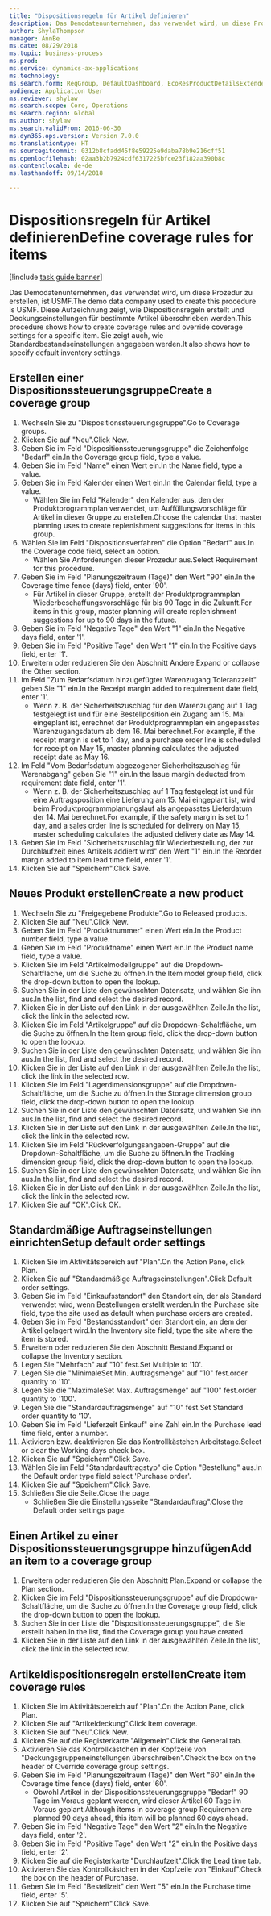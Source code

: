 ```yaml
--- 
title: "Dispositionsregeln für Artikel definieren"
description: Das Demodatenunternehmen, das verwendet wird, um diese Prozedur zu erstellen, ist USMF.
author: ShylaThompson
manager: AnnBe
ms.date: 08/29/2018
ms.topic: business-process
ms.prod: 
ms.service: dynamics-ax-applications
ms.technology: 
ms.search.form: ReqGroup, DefaultDashboard, EcoResProductDetailsExtended, EcoResProductCreate, InventItemOrderSetup, ReqItemTable
audience: Application User
ms.reviewer: shylaw
ms.search.scope: Core, Operations
ms.search.region: Global
ms.author: shylaw
ms.search.validFrom: 2016-06-30
ms.dyn365.ops.version: Version 7.0.0
ms.translationtype: HT
ms.sourcegitcommit: 0312b8cfadd45f8e59225e9daba78b9e216cff51
ms.openlocfilehash: 02aa3b2b7924cdf6317225bfce23f182aa390b8c
ms.contentlocale: de-de
ms.lasthandoff: 09/14/2018

---
```

# <a name="define-coverage-rules-for-items"></a><span data-ttu-id="c3e6d-103">Dispositionsregeln für Artikel definieren</span><span class="sxs-lookup"><span data-stu-id="c3e6d-103">Define coverage rules for items</span></span>

[!include [task guide banner](../../includes/task-guide-banner.md)]

<span data-ttu-id="c3e6d-104">Das Demodatenunternehmen, das verwendet wird, um diese Prozedur zu erstellen, ist USMF.</span><span class="sxs-lookup"><span data-stu-id="c3e6d-104">The demo data company used to create this procedure is USMF.</span></span> <span data-ttu-id="c3e6d-105">Diese Aufzeichnung zeigt, wie Dispositionsregeln erstellt und Deckungseinstellungen für bestimmte Artikel überschrieben werden.</span><span class="sxs-lookup"><span data-stu-id="c3e6d-105">This procedure shows how to create coverage rules and override coverage settings for a specific item.</span></span> <span data-ttu-id="c3e6d-106">Sie zeigt auch, wie Standardbestandseinstellungen angegeben werden.</span><span class="sxs-lookup"><span data-stu-id="c3e6d-106">It also shows how to specify default inventory settings.</span></span>


## <a name="create-a-coverage-group"></a><span data-ttu-id="c3e6d-107">Erstellen einer Dispositionssteuerungsgruppe</span><span class="sxs-lookup"><span data-stu-id="c3e6d-107">Create a coverage group</span></span>
1. <span data-ttu-id="c3e6d-108">Wechseln Sie zu "Dispositionssteuerungsgruppe".</span><span class="sxs-lookup"><span data-stu-id="c3e6d-108">Go to Coverage groups.</span></span>
2. <span data-ttu-id="c3e6d-109">Klicken Sie auf "Neu".</span><span class="sxs-lookup"><span data-stu-id="c3e6d-109">Click New.</span></span>
3. <span data-ttu-id="c3e6d-110">Geben Sie im Feld "Dispositionssteuerungsgruppe" die Zeichenfolge "Bedarf" ein.</span><span class="sxs-lookup"><span data-stu-id="c3e6d-110">In the Coverage group field, type a value.</span></span>
4. <span data-ttu-id="c3e6d-111">Geben Sie im Feld "Name" einen Wert ein.</span><span class="sxs-lookup"><span data-stu-id="c3e6d-111">In the Name field, type a value.</span></span>
5. <span data-ttu-id="c3e6d-112">Geben Sie im Feld Kalender einen Wert ein.</span><span class="sxs-lookup"><span data-stu-id="c3e6d-112">In the Calendar field, type a value.</span></span>
    * <span data-ttu-id="c3e6d-113">Wählen Sie im Feld "Kalender" den Kalender aus, den der Produktprogrammplan verwendet, um Auffüllungsvorschläge für Artikel in dieser Gruppe zu erstellen.</span><span class="sxs-lookup"><span data-stu-id="c3e6d-113">Choose the calendar that master planning uses to create replenishment suggestions for items in this group.</span></span>  
6. <span data-ttu-id="c3e6d-114">Wählen Sie im Feld "Dispositionsverfahren" die Option "Bedarf" aus.</span><span class="sxs-lookup"><span data-stu-id="c3e6d-114">In the Coverage code field, select an option.</span></span>
    * <span data-ttu-id="c3e6d-115">Wählen Sie Anforderungen dieser Prozedur aus.</span><span class="sxs-lookup"><span data-stu-id="c3e6d-115">Select Requirement for this procedure.</span></span>  
7. <span data-ttu-id="c3e6d-116">Geben Sie im Feld "Planungszeitraum (Tage)" den Wert "90" ein.</span><span class="sxs-lookup"><span data-stu-id="c3e6d-116">In the Coverage time fence (days) field, enter '90'.</span></span>
    * <span data-ttu-id="c3e6d-117">Für Artikel in dieser Gruppe, erstellt der Produktprogrammplan Wiederbeschaffungsvorschläge für bis 90 Tage in die Zukunft.</span><span class="sxs-lookup"><span data-stu-id="c3e6d-117">For items in this group, master planning will create replenishment suggestions for up to 90 days in the future.</span></span>  
8. <span data-ttu-id="c3e6d-118">Geben Sie im Feld "Negative Tage" den Wert "1" ein.</span><span class="sxs-lookup"><span data-stu-id="c3e6d-118">In the Negative days field, enter '1'.</span></span>
9. <span data-ttu-id="c3e6d-119">Geben Sie im Feld "Positive Tage" den Wert "1" ein.</span><span class="sxs-lookup"><span data-stu-id="c3e6d-119">In the Positive days field, enter '1'.</span></span>
10. <span data-ttu-id="c3e6d-120">Erweitern oder reduzieren Sie den Abschnitt Andere.</span><span class="sxs-lookup"><span data-stu-id="c3e6d-120">Expand or collapse the Other section.</span></span>
11. <span data-ttu-id="c3e6d-121">Im Feld "Zum Bedarfsdatum hinzugefügter Warenzugang Toleranzzeit" geben Sie "1" ein.</span><span class="sxs-lookup"><span data-stu-id="c3e6d-121">In the Receipt margin added to requirement date field, enter '1'.</span></span>
    * <span data-ttu-id="c3e6d-122">Wenn z. B. der Sicherheitszuschlag für den Warenzugang auf 1 Tag festgelegt ist und für eine Bestellposition ein Zugang am 15. Mai eingeplant ist, errechnet der Produktprogrammplan ein angepasstes Warenzugangsdatum ab dem 16. Mai berechnet.</span><span class="sxs-lookup"><span data-stu-id="c3e6d-122">For example, if the receipt margin is set to 1 day, and a purchase order line is scheduled for receipt on May 15, master planning calculates the adjusted receipt date as May 16.</span></span>  
12. <span data-ttu-id="c3e6d-123">Im Feld "Vom Bedarfsdatum abgezogener Sicherheitszuschlag für Warenabgang" geben Sie "1" ein.</span><span class="sxs-lookup"><span data-stu-id="c3e6d-123">In the Issue margin deducted from requirement date field, enter '1'.</span></span>
    * <span data-ttu-id="c3e6d-124">Wenn z. B. der Sicherheitszuschlag auf 1 Tag festgelegt ist und für eine Auftragsposition eine Lieferung am 15. Mai eingeplant ist, wird beim Produktprogrammplanungslauf als angepasstes Lieferdatum der 14. Mai berechnet.</span><span class="sxs-lookup"><span data-stu-id="c3e6d-124">For example, if the safety margin is set to 1 day, and a sales order line is scheduled for delivery on May 15, master scheduling calculates the adjusted delivery date as May 14.</span></span>  
13. <span data-ttu-id="c3e6d-125">Geben Sie im Feld "Sicherheitszuschlag für Wiederbestellung, der zur Durchlaufzeit eines Artikels addiert wird" den Wert "1" ein.</span><span class="sxs-lookup"><span data-stu-id="c3e6d-125">In the Reorder margin added to item lead time field, enter '1'.</span></span>
14. <span data-ttu-id="c3e6d-126">Klicken Sie auf "Speichern".</span><span class="sxs-lookup"><span data-stu-id="c3e6d-126">Click Save.</span></span>

## <a name="create-a-new-product"></a><span data-ttu-id="c3e6d-127">Neues Produkt erstellen</span><span class="sxs-lookup"><span data-stu-id="c3e6d-127">Create a new product</span></span>
1. <span data-ttu-id="c3e6d-128">Wechseln Sie zu "Freigegebene Produkte".</span><span class="sxs-lookup"><span data-stu-id="c3e6d-128">Go to Released products.</span></span>
2. <span data-ttu-id="c3e6d-129">Klicken Sie auf "Neu".</span><span class="sxs-lookup"><span data-stu-id="c3e6d-129">Click New.</span></span>
3. <span data-ttu-id="c3e6d-130">Geben Sie im Feld "Produktnummer" einen Wert ein.</span><span class="sxs-lookup"><span data-stu-id="c3e6d-130">In the Product number field, type a value.</span></span>
4. <span data-ttu-id="c3e6d-131">Geben Sie im Feld "Produktname" einen Wert ein.</span><span class="sxs-lookup"><span data-stu-id="c3e6d-131">In the Product name field, type a value.</span></span>
5. <span data-ttu-id="c3e6d-132">Klicken Sie im Feld "Artikelmodellgruppe" auf die Dropdown-Schaltfläche, um die Suche zu öffnen.</span><span class="sxs-lookup"><span data-stu-id="c3e6d-132">In the Item model group field, click the drop-down button to open the lookup.</span></span>
6. <span data-ttu-id="c3e6d-133">Suchen Sie in der Liste den gewünschten Datensatz, und wählen Sie ihn aus.</span><span class="sxs-lookup"><span data-stu-id="c3e6d-133">In the list, find and select the desired record.</span></span>
7. <span data-ttu-id="c3e6d-134">Klicken Sie in der Liste auf den Link in der ausgewählten Zeile.</span><span class="sxs-lookup"><span data-stu-id="c3e6d-134">In the list, click the link in the selected row.</span></span>
8. <span data-ttu-id="c3e6d-135">Klicken Sie im Feld "Artikelgruppe" auf die Dropdown-Schaltfläche, um die Suche zu öffnen.</span><span class="sxs-lookup"><span data-stu-id="c3e6d-135">In the Item group field, click the drop-down button to open the lookup.</span></span>
9. <span data-ttu-id="c3e6d-136">Suchen Sie in der Liste den gewünschten Datensatz, und wählen Sie ihn aus.</span><span class="sxs-lookup"><span data-stu-id="c3e6d-136">In the list, find and select the desired record.</span></span>
10. <span data-ttu-id="c3e6d-137">Klicken Sie in der Liste auf den Link in der ausgewählten Zeile.</span><span class="sxs-lookup"><span data-stu-id="c3e6d-137">In the list, click the link in the selected row.</span></span>
11. <span data-ttu-id="c3e6d-138">Klicken Sie im Feld "Lagerdimensionsgruppe" auf die Dropdown-Schaltfläche, um die Suche zu öffnen.</span><span class="sxs-lookup"><span data-stu-id="c3e6d-138">In the Storage dimension group field, click the drop-down button to open the lookup.</span></span>
12. <span data-ttu-id="c3e6d-139">Suchen Sie in der Liste den gewünschten Datensatz, und wählen Sie ihn aus.</span><span class="sxs-lookup"><span data-stu-id="c3e6d-139">In the list, find and select the desired record.</span></span>
13. <span data-ttu-id="c3e6d-140">Klicken Sie in der Liste auf den Link in der ausgewählten Zeile.</span><span class="sxs-lookup"><span data-stu-id="c3e6d-140">In the list, click the link in the selected row.</span></span>
14. <span data-ttu-id="c3e6d-141">Klicken Sie im Feld "Rückverfolgungsangaben-Gruppe" auf die Dropdown-Schaltfläche, um die Suche zu öffnen.</span><span class="sxs-lookup"><span data-stu-id="c3e6d-141">In the Tracking dimension group field, click the drop-down button to open the lookup.</span></span>
15. <span data-ttu-id="c3e6d-142">Suchen Sie in der Liste den gewünschten Datensatz, und wählen Sie ihn aus.</span><span class="sxs-lookup"><span data-stu-id="c3e6d-142">In the list, find and select the desired record.</span></span>
16. <span data-ttu-id="c3e6d-143">Klicken Sie in der Liste auf den Link in der ausgewählten Zeile.</span><span class="sxs-lookup"><span data-stu-id="c3e6d-143">In the list, click the link in the selected row.</span></span>
17. <span data-ttu-id="c3e6d-144">Klicken Sie auf "OK".</span><span class="sxs-lookup"><span data-stu-id="c3e6d-144">Click OK.</span></span>

## <a name="setup-default-order-settings"></a><span data-ttu-id="c3e6d-145">Standardmäßige Auftragseinstellungen einrichten</span><span class="sxs-lookup"><span data-stu-id="c3e6d-145">Setup default order settings</span></span>
1. <span data-ttu-id="c3e6d-146">Klicken Sie im Aktivitätsbereich auf "Plan".</span><span class="sxs-lookup"><span data-stu-id="c3e6d-146">On the Action Pane, click Plan.</span></span>
2. <span data-ttu-id="c3e6d-147">Klicken Sie auf "Standardmäßige Auftragseinstellungen".</span><span class="sxs-lookup"><span data-stu-id="c3e6d-147">Click Default order settings.</span></span>
3. <span data-ttu-id="c3e6d-148">Geben Sie im Feld "Einkaufsstandort" den Standort ein, der als Standard verwendet wird, wenn Bestellungen erstellt werden.</span><span class="sxs-lookup"><span data-stu-id="c3e6d-148">In the Purchase site field, type the site used as default when purchase orders are created.</span></span>
4. <span data-ttu-id="c3e6d-149">Geben Sie im Feld "Bestandsstandort" den Standort ein, an dem der Artikel gelagert wird.</span><span class="sxs-lookup"><span data-stu-id="c3e6d-149">In the Inventory site field, type the site where the item is stored.</span></span>
5. <span data-ttu-id="c3e6d-150">Erweitern oder reduzieren Sie den Abschnitt Bestand.</span><span class="sxs-lookup"><span data-stu-id="c3e6d-150">Expand or collapse the Inventory section.</span></span>
6. <span data-ttu-id="c3e6d-151">Legen Sie "Mehrfach" auf "10" fest.</span><span class="sxs-lookup"><span data-stu-id="c3e6d-151">Set Multiple to '10'.</span></span>
7. <span data-ttu-id="c3e6d-152">Legen Sie die "Minimale</span><span class="sxs-lookup"><span data-stu-id="c3e6d-152">Set Min.</span></span> <span data-ttu-id="c3e6d-153">Auftragsmenge" auf "10" fest.</span><span class="sxs-lookup"><span data-stu-id="c3e6d-153">order quantity to '10'.</span></span>
8. <span data-ttu-id="c3e6d-154">Legen Sie die "Maximale</span><span class="sxs-lookup"><span data-stu-id="c3e6d-154">Set Max.</span></span> <span data-ttu-id="c3e6d-155">Auftragsmenge" auf "100" fest.</span><span class="sxs-lookup"><span data-stu-id="c3e6d-155">order quantity to '100'.</span></span>
9. <span data-ttu-id="c3e6d-156">Legen Sie die "Standardauftragsmenge" auf "10" fest.</span><span class="sxs-lookup"><span data-stu-id="c3e6d-156">Set Standard order quantity to '10'.</span></span>
10. <span data-ttu-id="c3e6d-157">Geben Sie im Feld "Lieferzeit Einkauf" eine Zahl ein.</span><span class="sxs-lookup"><span data-stu-id="c3e6d-157">In the Purchase lead time field, enter a number.</span></span>
11. <span data-ttu-id="c3e6d-158">Aktivieren bzw. deaktivieren Sie das Kontrollkästchen Arbeitstage.</span><span class="sxs-lookup"><span data-stu-id="c3e6d-158">Select or clear the Working days check box.</span></span>
12. <span data-ttu-id="c3e6d-159">Klicken Sie auf "Speichern".</span><span class="sxs-lookup"><span data-stu-id="c3e6d-159">Click Save.</span></span>
13. <span data-ttu-id="c3e6d-160">Wählen Sie im Feld "Standardauftragstyp" die Option "Bestellung" aus.</span><span class="sxs-lookup"><span data-stu-id="c3e6d-160">In the Default order type field select 'Purchase order'.</span></span>
14. <span data-ttu-id="c3e6d-161">Klicken Sie auf "Speichern".</span><span class="sxs-lookup"><span data-stu-id="c3e6d-161">Click Save.</span></span>
15. <span data-ttu-id="c3e6d-162">Schließen Sie die Seite.</span><span class="sxs-lookup"><span data-stu-id="c3e6d-162">Close the page.</span></span>
    * <span data-ttu-id="c3e6d-163">Schließen Sie die Einstellungsseite "Standardauftrag".</span><span class="sxs-lookup"><span data-stu-id="c3e6d-163">Close the Default order settings page.</span></span>  

## <a name="add-an-item-to-a-coverage-group"></a><span data-ttu-id="c3e6d-164">Einen Artikel zu einer Dispositionssteuerungsgruppe hinzufügen</span><span class="sxs-lookup"><span data-stu-id="c3e6d-164">Add an item to a coverage group</span></span>
1. <span data-ttu-id="c3e6d-165">Erweitern oder reduzieren Sie den Abschnitt Plan.</span><span class="sxs-lookup"><span data-stu-id="c3e6d-165">Expand or collapse the Plan section.</span></span>
2. <span data-ttu-id="c3e6d-166">Klicken Sie im Feld "Dispositionssteuerungsgruppe" auf die Dropdown-Schaltfläche, um die Suche zu öffnen.</span><span class="sxs-lookup"><span data-stu-id="c3e6d-166">In the Coverage group field, click the drop-down button to open the lookup.</span></span>
3. <span data-ttu-id="c3e6d-167">Suchen Sie in der Liste die "Dispositionssteuerungsgruppe", die Sie erstellt haben.</span><span class="sxs-lookup"><span data-stu-id="c3e6d-167">In the list, find the Coverage group you have created.</span></span>
4. <span data-ttu-id="c3e6d-168">Klicken Sie in der Liste auf den Link in der ausgewählten Zeile.</span><span class="sxs-lookup"><span data-stu-id="c3e6d-168">In the list, click the link in the selected row.</span></span>

## <a name="create-item-coverage-rules"></a><span data-ttu-id="c3e6d-169">Artikeldispositionsregeln erstellen</span><span class="sxs-lookup"><span data-stu-id="c3e6d-169">Create item coverage rules</span></span>
1. <span data-ttu-id="c3e6d-170">Klicken Sie im Aktivitätsbereich auf "Plan".</span><span class="sxs-lookup"><span data-stu-id="c3e6d-170">On the Action Pane, click Plan.</span></span>
2. <span data-ttu-id="c3e6d-171">Klicken Sie auf "Artikeldeckung".</span><span class="sxs-lookup"><span data-stu-id="c3e6d-171">Click Item coverage.</span></span>
3. <span data-ttu-id="c3e6d-172">Klicken Sie auf "Neu".</span><span class="sxs-lookup"><span data-stu-id="c3e6d-172">Click New.</span></span>
4. <span data-ttu-id="c3e6d-173">Klicken Sie auf die Registerkarte "Allgemein".</span><span class="sxs-lookup"><span data-stu-id="c3e6d-173">Click the General tab.</span></span>
5. <span data-ttu-id="c3e6d-174">Aktivieren Sie das Kontrollkästchen in der Kopfzeile von "Deckungsgruppeneinstellungen überschreiben".</span><span class="sxs-lookup"><span data-stu-id="c3e6d-174">Check the box on the header of Override coverage group settings.</span></span>
6. <span data-ttu-id="c3e6d-175">Geben Sie im Feld "Planungszeitraum (Tage)" den Wert "60" ein.</span><span class="sxs-lookup"><span data-stu-id="c3e6d-175">In the Coverage time fence (days) field, enter '60'.</span></span>
    * <span data-ttu-id="c3e6d-176">Obwohl Artikel in der Dispositionssteuerungsgruppe "Bedarf" 90 Tage im Voraus geplant werden, wird dieser Artikel 60 Tage im Voraus geplant.</span><span class="sxs-lookup"><span data-stu-id="c3e6d-176">Although items in coverage group Requiremen are planned 90 days ahead, this item will be planned 60 days ahead.</span></span>  
7. <span data-ttu-id="c3e6d-177">Geben Sie im Feld "Negative Tage" den Wert "2" ein.</span><span class="sxs-lookup"><span data-stu-id="c3e6d-177">In the Negative days field, enter '2'.</span></span>
8. <span data-ttu-id="c3e6d-178">Geben Sie im Feld "Positive Tage" den Wert "2" ein.</span><span class="sxs-lookup"><span data-stu-id="c3e6d-178">In the Positive days field, enter '2'.</span></span>
9. <span data-ttu-id="c3e6d-179">Klicken Sie auf die Registerkarte "Durchlaufzeit".</span><span class="sxs-lookup"><span data-stu-id="c3e6d-179">Click the Lead time tab.</span></span>
10. <span data-ttu-id="c3e6d-180">Aktivieren Sie das Kontrollkästchen in der Kopfzeile von "Einkauf".</span><span class="sxs-lookup"><span data-stu-id="c3e6d-180">Check the box on the header of Purchase.</span></span>
11. <span data-ttu-id="c3e6d-181">Geben Sie im Feld "Bestellzeit" den Wert "5" ein.</span><span class="sxs-lookup"><span data-stu-id="c3e6d-181">In the Purchase time field, enter '5'.</span></span>
12. <span data-ttu-id="c3e6d-182">Klicken Sie auf "Speichern".</span><span class="sxs-lookup"><span data-stu-id="c3e6d-182">Click Save.</span></span>


